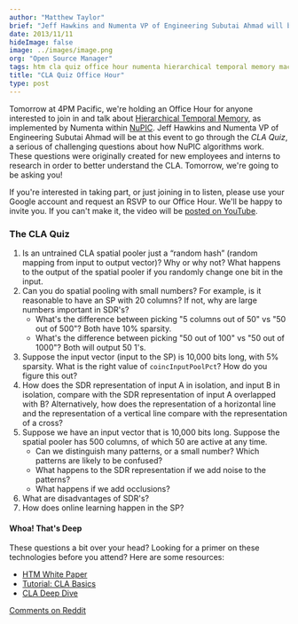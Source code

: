 ```yaml
---
author: "Matthew Taylor"
brief: "Jeff Hawkins and Numenta VP of Engineering Subutai Ahmad will be at this event to go through the CLA Quiz, a serious of challenging questions about how NuPIC algorithms work"
date: 2013/11/11
hideImage: false
image: ../images/image.png
org: "Open Source Manager"
tags: htm cla quiz office hour numenta hierarchical temporal memory machine intelligence ai
title: "CLA Quiz Office Hour"
type: post
---
```


Tomorrow at 4PM Pacific, we're holding an Office Hour for anyone interested to
join in and talk about
[Hierarchical Temporal Memory](https://numenta.com/resources/papers-videos-and-more/resources/hierarchical-temporal-memory-white-paper/),
as implemented by Numenta within [NuPIC](/). Jeff Hawkins and Numenta VP of
Engineering Subutai Ahmad will be at this event to go through the _CLA Quiz_, a
serious of challenging questions about how NuPIC algorithms work. These
questions were originally created for new employees and interns to research in
order to better understand the CLA. Tomorrow, we're going to be asking you!

If you're interested in taking part, or just joining in to listen, please use
your Google account and request an RSVP to our Office Hour. We'll be happy to
invite you. If you can't make it, the video will be
[posted on YouTube](http://www.youtube.com/watch?v=rSpYyUN4iP0).


### The CLA Quiz

1. Is an untrained CLA spatial pooler just a “random hash” (random mapping from
  input to output vector)?  Why or why not? What happens to the output of the
  spatial pooler if you randomly change one bit in the input.
1. Can you do spatial pooling with small numbers?  For example, is it reasonable
  to have an SP with 20 columns? If not, why are large numbers important in
  SDR's?
    * What's the difference between picking "5 columns out of 50" vs
      "50 out of 500"?  Both have 10% sparsity.
    * What's the difference between picking "50 out of 100" vs
      "50 out of 1000"? Both will output 50 1's.
1. Suppose the input vector (input to the SP) is 10,000 bits long, with 5%
  sparsity. What is the right value of `coincInputPoolPct`? How do you figure
  this out?
1. How does the SDR representation of input A in isolation, and input B in
  isolation, compare with the SDR representation of input A overlapped with B?
  Alternatively, how does the representation of a horizontal line and the
  representation of a vertical line compare with the representation of a cross?
1. Suppose we have an input vector that is 10,000 bits long.  Suppose the
  spatial pooler has 500 columns, of which 50 are active at any time.
    * Can we distinguish many patterns, or a small number? Which patterns
      are likely to be confused?
    * What happens to the SDR representation if we add noise to the
      patterns?
    * What happens if we add occlusions?
1. What are disadvantages of SDR's?
1. How does online learning happen in the SP?


#### Whoa! That's Deep

These questions a bit over your head? Looking for a primer on these technologies
before you attend? Here are some resources:

* [HTM White Paper](https://numenta.com/resources/papers-videos-and-more/resources/hierarchical-temporal-memory-white-paper/)
* [Tutorial: CLA Basics](http://www.youtube.com/watch?v=z6r3ekreRzY)
* [CLA Deep Dive](http://www.youtube.com/watch?v=QBs-2_wl_JM)

[Comments on Reddit](http://www.reddit.com/r/MachineLearning/comments/1qdu8i/cla_quiz_office_hour/)
